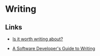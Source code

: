 # Writing

## Links

- [Is it worth writing about?](https://notes.eatonphil.com/is-it-worth-writing-about.html)

- [A Software Developer's Guide to Writing](https://dev.to/tyaga001/a-software-developers-guide-to-writing-bgj)